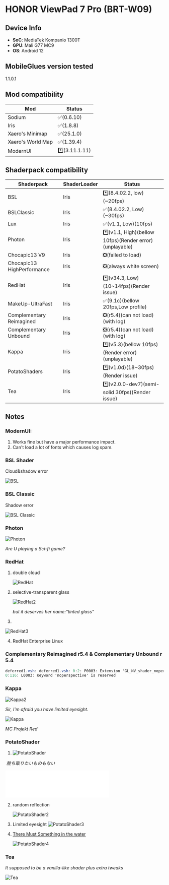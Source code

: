 # HONOR ViewPad 7 Pro (BRT-W09)


## Device Info


- **SoC**: MediaTek Kompanio 1300T
- **GPU**: Mali G77 MC9
- **OS**: Android 12


## MobileGlues version tested

1.1.0.1


## Mod compatibility


|**Mod**|**Status**|
|---|---|
| Sodium | ✅(0.6.10) |
| Iris | ✅(1.8.8) |
| Xaero's Minimap | ✅(25.1.0) |
| Xaero's World Map | ✅(1.39.4) |
| ModernUI | *️⃣(3.11.1.11) |


## Shaderpack compatibility


|**Shaderpack** | **ShaderLoader** | **Status** |
|---|---|----|
| BSL | Iris | *️⃣(8.4.02.2, low)(~20fps) |
| BSLClassic | Iris | ✅(8.4.02.2, Low)(~30fps) |
| Lux | Iris | ✅(v1.1, Low)(10fps) |
| Photon | Iris | *️⃣(v1.1, High)(bellow 10fps)(Render error)(unplayable) |
| Chocapic13 V9 | Iris | ❎(failed to load) |
| Chocapic13 HighPerformance | Iris | ❎(always white screen) |
| RedHat | Iris | *️⃣(v34.3, Low)(10~14fps)(Render issue) |
| MakeUp-UltraFast | Iris | ✅(9.1c)(bellow 20fps,Low profile) |
| Complementary Reimagined | Iris | ❎(r5.4)(can not load)(with log) |
| Complementary Unbound | Iris | ❎(r5.4)(can not load)(with log) |
| Kappa | Iris | *️⃣(v5.3)(bellow 10fps)(Render error)(unplayable) |
| PotatoShaders | Iris | *️⃣(v1.0d)(18~30fps)(Render issue) |
| Tea | Iris | *️⃣(v2.0.0-dev7)(semi-solid 30fps)(Render issue) |


## Notes

### ModernUI:

1. Works fine but have a major performance <!--Genshin--> impact.
2. Can't load a lot of fonts which causes log spam.

### BSL Shader

Cloud&shadow error

![BSL](../assets/shaderpack_screenshot/BRT-W09/BSL.jpg)

### BSL Classic

Shadow error

![BSL Classic](../assets/shaderpack_screenshot/BRT-W09/BSL%20Classic.jpg)

### Photon

![Photon](../assets/shaderpack_screenshot/BRT-W09/Photon.jpg)

*Are U playing a Sci-fi game?*

### RedHat

1. double cloud

   ![RedHat](../assets/shaderpack_screenshot/BRT-W09/RedHat.jpg)

2. selective-transparent glass

   ![RedHat2](../assets/shaderpack_screenshot/BRT-W09/RedHat2.jpg)

   *but it deserves her name:"tinted glass"*

3.

![RedHat3](../assets/shaderpack_screenshot/BRT-W09/RedHat3.jpg)

4. RedHat Enterprise Linux

### Complementary Reimagined r5.4 & Complementary Unbound r 5.4

```glsl
deferred1.vsh: deferred1.vsh: 0:2: P0003: Extension 'GL_NV_shader_noperspective_interpolation' not supported
0:116: L0003: Keyword 'noperspective' is reserved
```

### Kappa

![Kappa2](../assets/shaderpack_screenshot/BRT-W09/Kappa2.jpg)

*Sir, I'm afraid you have limited eyesight.*

![Kappa](../assets/shaderpack_screenshot/BRT-W09/Kappa.jpg)

*MC Projekt Red*

### PotatoShader

1. ![PotatoShader](../assets/shaderpack_screenshot/BRT-W09/PotatoShader.jpg)

​	*胜ち取りたいものもない*

<iframe frameborder="no" border="0" marginwidth="0" marginheight="0" width=330 height=86 src="//music.163.com/outchain/player?type=2&id=513363028&auto=1&height=66"></iframe>

2. random reflection <!--NVIDIA Reflex-->

   ![PotatoShader2](../assets/shaderpack_screenshot/BRT-W09/PotatoShader2.jpg)

3. Limited eyesight
   ![PotatoShader3](../assets/shaderpack_screenshot/BRT-W09/PotatoShader3.jpg)

4. [There Must Something in the water](https://music.163.com/#/song?id=1834260605)

   ![PotatoShader4](../assets/shaderpack_screenshot/BRT-W09/PotatoShader4.jpg)

### Tea

*It supposed to be a vanilla-like shader plus extra tweaks*

![Tea](../assets/shaderpack_screenshot/BRT-W09/Tea.jpg)

<!--Femboy Swung0x48-->

<!--Femboy Swung0x48-->

<!--Femboy Swung0x48-->
